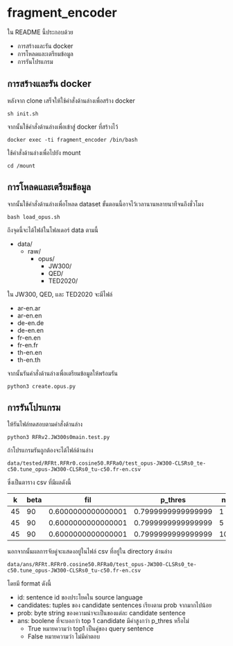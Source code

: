 # fragment_encoder
ใน README นี้ประกอบด้วย

- การสร้างและรัน docker
- การโหลดและเตรียมข้อมูล
- การรันโปรแกรม

## การสร้างและรัน docker

หลังจาก clone เสร็จให้ใช้คำสั่งด้านล่างเพื่อสร้าง docker

    sh init.sh

จากนั้นใช้คำสั่งด้านล่างเพื่อเข้าสู่ docker ที่สร้างไว้

    docker exec -ti fragment_encoder /bin/bash
    
ใช้คำสั่งด้านล่างเพื่อไปยัง mount

    cd /mount
    
## การโหลดและเตรียมข้อมูล
    
จากนั้นใช้คำสั่งด้านล่างเพื่อโหลด dataset ขั้นตอนนี้อาจไว้เวลานานหลายนาทีจนถึงชั่วโมง

    bash load_opus.sh
    
ถึงจุดนี้จะได้ไฟล์ในโฟลเดอร์ data ตามนี้

- data/
    - raw/
        - opus/
            - JW300/
            - QED/
            - TED2020/

ใน JW300, QED, และ TED2020 จะมีไฟล์

- ar-en.ar
- ar-en.en
- de-en.de
- de-en.en
- fr-en.en
- fr-en.fr
- th-en.en
- th-en.th

จากนั้นรันคำสั่งด้านล่างเพื่อเตรียมข้อมูลให้พร้อมรัน

    python3 create.opus.py

## การรันโปรแกรม
ให้รันไฟล์ทดสอบตามคำสั่งด้านล่าง

    python3 RFRv2.JW300s0main.test.py
    
ถ้าโปรแกรมรันถูกต้องจะได้ไฟล์ด้านล่าง

    data/tested/RFRt.RFRr0.cosine50.RFRa0/test_opus-JW300-CLSRs0_te-c50.tune_opus-JW300-CLSRs0_tu-c50.fr-en.csv

ซึ่งเป็นตาราง csv ที่มีผลดังนี้

| k | beta | fil              | p_thres           |n  |acc   | fil_p             | fil_r| fil_f1            |align_p            | align_r| align_f1          |
|---|------|------------------|-------------------|---|------|-------------------|------|-------------------|-------------------|--------|-------------------|
|45 |90    |0.6000000000000001| 0.7999999999999999| 1 | 0.817| 0.9968652037617555| 0.636| 0.7765567765567766| 0.9968652037617555| 0.636  | 0.7765567765567766|
|45 |90    |0.6000000000000001| 0.7999999999999999| 5 | 0.817| 0.9968652037617555| 0.636| 0.7765567765567766| 0.9968652037617555| 0.636  | 0.7765567765567766|
|45 |90    |0.6000000000000001| 0.7999999999999999| 10| 0.817| 0.9968652037617555| 0.636| 0.7765567765567766| 0.9968652037617555| 0.636  | 0.7765567765567766|

นอกจากนั้นผลการจับคู่จะแสดงอยู่ในไฟล์ csv ที่อยู่ใน directory ด้านล่าง

    data/ans/RFRt.RFRr0.cosine50.RFRa0/test_opus-JW300-CLSRs0_te-c50.tune_opus-JW300-CLSRs0_tu-c50.fr-en.csv
    
โดยมี format ดังนี้

- id: sentence id ของประโยคใน source language
- candidates: tuples ของ candidate sentences เรียงตาม prob จากมากไปน้อย
- prob: byte string ของความน่าจะเป็นของแต่ละ candidate sentence
- ans: boolene ที่จะบอกว่า top 1 candidate มีค่าสูงกว่า p_thres หรือไม่
    - True หมายความว่า top1 เป็นคู่ของ query sentence
    - False หมายความว่า ไม่มีคำตอบ
